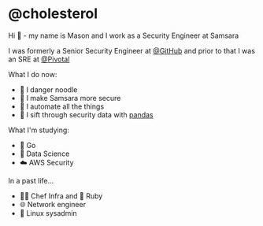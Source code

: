 # @cholesterol

Hi 👋 - my name is Mason and I work as a Security Engineer at Samsara

I was formerly a Senior Security Engineer at [@GitHub](https://github.com/github) and prior to that I was an SRE at [@Pivotal](https://github.com/pivotal)

What I do now: 
  - 🐍 I danger noodle
  - 🔐 I make Samsara more secure
  - 🤖 I automate all the things
  - 🐼 I sift through security data with [pandas](https://github.com/pandas-dev/pandas)

What I'm studying:
  - 🐹 Go
  - 🧬 Data Science
  - ☁️ AWS Security
  
In a past life...
 - 🧑‍🍳 Chef Infra and 💎 Ruby
 - 🌐 Network engineer
 - 🐧 Linux sysadmin
